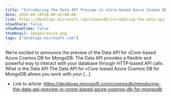 ```yaml
---
title: "Introducing the Data API Preview in vCore-based Azure Cosmos DB for MongoDB"
date: 2024-09-10T16:00:41+00:00
link: https://devblogs.microsoft.com/cosmosdb/introducing-the-data-api-preview-in-vcore-based-azure-cosmos-db-for-mongodb
showShare: false
showReadTime: false
thumbnail: images/azure.png
tags: ["devblogs.microsoft.com"]
---
```

We’re excited to announce the preview of the Data API for vCore-based Azure Cosmos DB for MongoDB. The Data API provides a flexible and powerful way to interact with your database through HTTP-based API calls. What is the Data API The Data API for vCore-based Azure Cosmos DB for MongoDB allows you work with your […]

- Link to article: https://devblogs.microsoft.com/cosmosdb/introducing-the-data-api-preview-in-vcore-based-azure-cosmos-db-for-mongodb